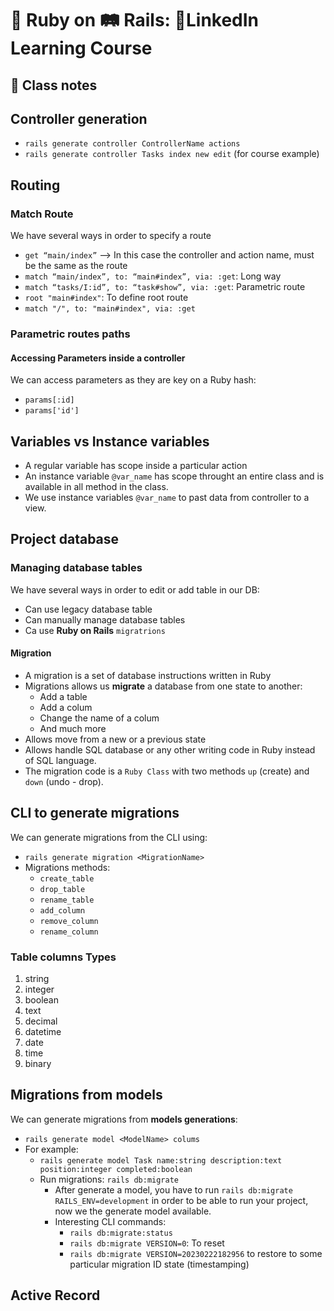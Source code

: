 # 💎 Ruby on 🛤️ Rails: 🚀LinkedIn Learning Course
## 📝 Class notes

## Controller generation

- `rails generate controller ControllerName actions`
- `rails generate controller Tasks index new edit` (for course example)

## Routing
### Match Route

We have several ways in order to specify a route

- `get “main/index”` —> In this case the controller and action name, must be the same as the route
- `match “main/index”, to: “main#index”, via: :get`: Long way
- `match “tasks/I:id”, to: “task#show”, via: :get`: Parametric route
- `root "main#index"`: To define root route
- `match "/", to: "main#index", via: :get`

### Parametric routes paths
#### Accessing Parameters inside a controller
We can access parameters as they are key on a Ruby hash:
- `params[:id]`
- `params['id']`

## Variables vs Instance variables
- A regular variable has scope inside a particular action
- An instance variable `@var_name` has scope throught an entire class and is available in all method in the class.
- We use instance variables `@var_name` to past data from controller to a view.

## Project database
### Managing database tables
We have several ways in order to edit or add table in our DB:
- Can use legacy database table
- Can manually manage database tables
- Ca use **Ruby on Rails** `migratrions`

#### Migration
- A migration is a set of database instructions written in Ruby
- Migrations allows us **migrate** a database from one state to another:
  - Add a table
  - Add a colum
  - Change the name of a colum
  - And much more
- Allows move from a new or a previous state
- Allows handle SQL database or any other writing code in Ruby instead of SQL language.
- The migration code is a `Ruby Class` with two methods `up` (create) and `down` (undo - drop).

## CLI to generate migrations
We can generate migrations from the CLI using:
- `rails generate migration <MigrationName>`
- Migrations methods:
  - `create_table`
  - `drop_table`
  - `rename_table`
  - `add_column`
  - `remove_column`
  - `rename_column`

### Table columns Types
1. string
2. integer
3. boolean
4. text
5. decimal
6. datetime
7. date
8. time
9. binary

## Migrations from models
We can generate migrations from **models generations**:
- `rails generate model <ModelName> colums`
- For example:
  - `rails generate model Task name:string description:text position:integer completed:boolean`
  - Run migrations: `rails db:migrate`
    - After generate a model, you have to run `rails db:migrate RAILS_ENV=development` in order to be able to run your project, now we the generate model available.
    - Interesting CLI commands:
      - `rails db:migrate:status`
      - `rails db:migrate VERSION=0`: To reset
      - `rails db:migrate VERSION=20230222182956` to restore to some particular migration ID state (timestamping)

## Active Record

